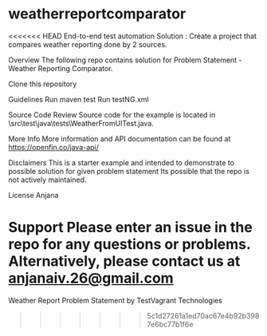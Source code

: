 # weatherreportcomparator
<<<<<<< HEAD
End-to-end test automation Solution : Create a project that compares weather reporting done by 2 sources. 

Overview
The following repo contains solution for Problem Statement - Weather Reporting Comparator.

Clone this repository

Guidelines
Run maven test
Run testNG.xml

Source Code Review
Source code for the example is located in \src\test\java\tests\WeatherFromUITest.java.

More Info
More information and API documentation can be found at https://openfin.co/java-api/

Disclaimers
This is a starter example and intended to demonstrate to possible solution for given problem statement
Its possible that the repo is not actively maintained.

License
Anjana


Support
Please enter an issue in the repo for any questions or problems.
Alternatively, please contact us at anjanaiv.26@gmail.com
=======
Weather Report Problem Statement by TestVagrant Technologies
>>>>>>> 5c1d27261a1ed70ac67e4b92b3987e6bc77b1f6e
